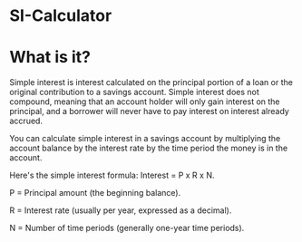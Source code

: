 # SI-Calculator

# What is it?
Simple interest is interest calculated on the principal portion of a loan or the original contribution to a savings account. Simple interest does not compound, meaning that an account holder will only gain interest on the principal, and a borrower will never have to pay interest on interest already accrued.

You can calculate simple interest in a savings account by multiplying the account balance by the interest rate by the time period the money is in the account.

Here's the simple interest formula: Interest = P x R x N.

P = Principal amount (the beginning balance).

R = Interest rate (usually per year, expressed as a decimal).

N = Number of time periods (generally one-year time periods).
